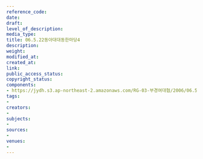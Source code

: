 ```yaml
---
reference_code: 
date: 
draft: 
level_of_description: 
media_type: 
title: 06.5.22동아대대동한마당4
description: 
weight: 
modified_at: 
created_at: 
link: 
public_access_status: 
copyright_status: 
components:
- https://jydh.s3.ap-northeast-2.amazonaws.com/RG-03-부경여대협/2006/06.5.22동아대대동한마당4.jpg
tags:
- 
creators:
- 
subjects:
- 
sources:
- 
venues:
- 
---
```

